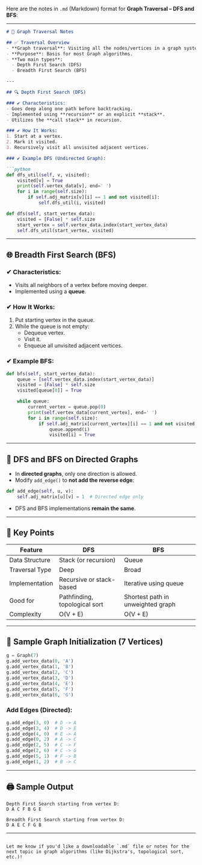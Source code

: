 Here are the notes in `.md` (Markdown) format for **Graph Traversal – DFS and BFS**:

---

```markdown
# 📘 Graph Traversal Notes

## ✅ Traversal Overview
- **Graph traversal**: Visiting all the nodes/vertices in a graph systematically.
- **Purpose**: Basis for most Graph algorithms.
- **Two main types**:
  - Depth First Search (DFS)
  - Breadth First Search (BFS)

---

## 🔍 Depth First Search (DFS)

### ✔ Characteristics:
- Goes deep along one path before backtracking.
- Implemented using **recursion** or an explicit **stack**.
- Utilizes the **call stack** in recursion.

### ✔ How It Works:
1. Start at a vertex.
2. Mark it visited.
3. Recursively visit all unvisited adjacent vertices.

### ✔ Example DFS (Undirected Graph):

```python
def dfs_util(self, v, visited):
    visited[v] = True
    print(self.vertex_data[v], end=' ')
    for i in range(self.size):
        if self.adj_matrix[v][i] == 1 and not visited[i]:
            self.dfs_util(i, visited)

def dfs(self, start_vertex_data):
    visited = [False] * self.size
    start_vertex = self.vertex_data.index(start_vertex_data)
    self.dfs_util(start_vertex, visited)
```

---

## 🌐 Breadth First Search (BFS)

### ✔ Characteristics:
- Visits all neighbors of a vertex before moving deeper.
- Implemented using a **queue**.

### ✔ How It Works:
1. Put starting vertex in the queue.
2. While the queue is not empty:
   - Dequeue vertex.
   - Visit it.
   - Enqueue all unvisited adjacent vertices.

### ✔ Example BFS:

```python
def bfs(self, start_vertex_data):
    queue = [self.vertex_data.index(start_vertex_data)]
    visited = [False] * self.size
    visited[queue[0]] = True

    while queue:
        current_vertex = queue.pop(0)
        print(self.vertex_data[current_vertex], end=' ')
        for i in range(self.size):
            if self.adj_matrix[current_vertex][i] == 1 and not visited[i]:
                queue.append(i)
                visited[i] = True
```

---

## 📎 DFS and BFS on Directed Graphs

- In **directed graphs**, only one direction is allowed.
- Modify `add_edge()` to **not add the reverse edge**:

```python
def add_edge(self, u, v):
    self.adj_matrix[u][v] = 1  # Directed edge only
```

- DFS and BFS implementations **remain the same**.

---

## 🧠 Key Points

| Feature        | DFS                           | BFS                           |
|----------------|-------------------------------|-------------------------------|
| Data Structure | Stack (or recursion)          | Queue                         |
| Traversal Type | Deep                         | Broad                         |
| Implementation | Recursive or stack-based      | Iterative using queue         |
| Good for       | Pathfinding, topological sort | Shortest path in unweighted graph |
| Complexity     | O(V + E)                      | O(V + E)                      |

---

## 📌 Sample Graph Initialization (7 Vertices)
```python
g = Graph(7)
g.add_vertex_data(0, 'A')
g.add_vertex_data(1, 'B')
g.add_vertex_data(2, 'C')
g.add_vertex_data(3, 'D')
g.add_vertex_data(4, 'E')
g.add_vertex_data(5, 'F')
g.add_vertex_data(6, 'G')
```

### Add Edges (Directed):
```python
g.add_edge(3, 0)  # D -> A
g.add_edge(3, 4)  # D -> E
g.add_edge(4, 0)  # E -> A
g.add_edge(0, 2)  # A -> C
g.add_edge(2, 5)  # C -> F
g.add_edge(2, 6)  # C -> G
g.add_edge(5, 1)  # F -> B
g.add_edge(1, 2)  # B -> C
```

---

## 🖨 Sample Output
```plaintext
Depth First Search starting from vertex D:
D A C F B G E

Breadth First Search starting from vertex D:
D A E C F G B
```

---
```

Let me know if you'd like a downloadable `.md` file or notes for the next topic in graph algorithms (like Dijkstra's, topological sort, etc.)!